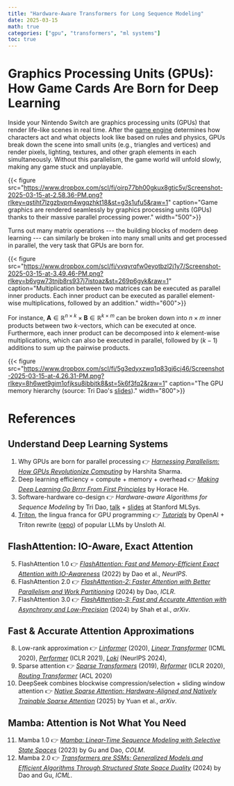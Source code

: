 ```yaml
---
title: "Hardware-Aware Transformers for Long Sequence Modeling"
date: 2025-03-15
math: true
categories: ["gpu", "transformers", "ml systems"]
toc: true
---
```


# Graphics Processing Units (GPUs): How Game Cards Are Born for Deep Learning

Inside your Nintendo Switch are graphics processing units (GPUs) that render life-like scenes in real time. After the [game engine](https://en.wikipedia.org/wiki/Game_engine) determines how characters act and what objects look like based on rules and physics, GPUs break down the scene into small units (e.g., triangles and vertices) and render pixels, lighting, textures, and other graph elements in each simultaneously. Without this parallelism, the game world will unfold slowly, making any game stuck and unplayable.

{{< figure src="https://www.dropbox.com/scl/fi/oirp77bh00gkux8gtic5v/Screenshot-2025-03-15-at-2.58.36-PM.png?rlkey=qstiht7lzgzbvpm4wgqzhkt18&st=g3s1ufu5&raw=1" caption="Game graphics are rendered seamlessly by graphics processing units (GPUs) thanks to their massive parallel processing power." width="500">}}

Turns out many matrix operations --- the building blocks of modern deep learning --- can similarly be broken into many small units and get processed in parallel, the very task that GPUs are born for.
<!--more-->

{{< figure src="https://www.dropbox.com/scl/fi/vvqvrqfw0eyotbzl2j1y7/Screenshot-2025-03-15-at-3.49.46-PM.png?rlkey=b6vgw73tnjb8rs937j7istoaz&st=269p6gyk&raw=1" caption="Multiplication between two matrices can be executed as parallel inner products. Each inner product can be executed as parallel element-wise multiplications, followed by an addition." width="600">}}

For instance, $\mathbf{A} \in \mathbb{R}^{n \times k} \times \mathbf{B} \in \mathbb{R}^{k \times m}$ can be broken down into $n \times m$ inner products between two $k$-vectors, which can be executed at once. Furthermore, each inner product can be decomposed into $k$ element-wise multiplications, which can also be executed in parallel, followed by $(k-1)$ additions to sum up the pairwise products.

{{< figure src="https://www.dropbox.com/scl/fi/5g3edyxzwq1q83gj6cj46/Screenshot-2025-03-15-at-4.26.31-PM.png?rlkey=8h6wet9gim1ofjksu8ibbitk8&st=5k6f3fq2&raw=1" caption="The GPU memory hierarchy (source: Tri Dao's [slides](https://web.stanford.edu/class/archive/cs/cs224n/cs224n.1244/slides/cs224n-2024-lecture18-deployment-and-efficiency.pdf))." width="800">}}

<!-- SRAM: cache, physically close to compute
HBM: far from compute, more space -->


<!-- # Attention is IO-Bound
FlashAttention 1, 2, 3 -->


<!-- how GPU works => why a game card is born for transformers and what kind(s) of computations it's optimized for or not

the Triton language


Mamba
sparse transformers

how it informs sequence modeling for recommender systems --> 

# References

## Understand Deep Learning Systems
1. Why GPUs are born for parallel processing 👉 [*Harnessing Parallelism: How GPUs Revolutionize Computing*](https://medium.com/accredian/harnessing-parallelism-how-gpus-revolutionize-computing-597f3479d955#:~:text=A%20GPU%20consists%20of%20a,which%20allows%20for%20parallel%20processing.) by Harshita Sharma.
2. Deep learning efficiency = compute + memory + overhead 👉 [*Making Deep Learning Go Brrrr From First Principles*](https://horace.io/brrr_intro.html) by Horace He.
3. Software-hardware co-design 👉 *Hardware-aware Algorithms for Sequence Modeling* by Tri Dao, [talk](https://www.youtube.com/live/foG0ebzuw34?si=6FSChDzXjBUqAQX8&t=242) + [slides](https://web.stanford.edu/class/archive/cs/cs224n/cs224n.1244/slides/cs224n-2024-lecture18-deployment-and-efficiency.pdf) at Stanford MLSys.
4. [Triton](https://openai.com/index/triton/), the lingua franca for GPU programming 👉 [*Tutorials*](https://triton-lang.org/main/getting-started/tutorials/index.html) by OpenAI + Triton rewrite ([repo](https://github.com/unslothai/unsloth)) of popular LLMs by Unsloth AI.

## FlashAttention: IO-Aware, Exact Attention
5. FlashAttention 1.0 👉 [*FlashAttention: Fast and Memory-Efficient Exact Attention with IO-Awareness*](https://arxiv.org/abs/2205.14135) (2022) by Dao et al., *NeurIPS*.
6. FlashAttention 2.0 👉 [*FlashAttention-2: Faster Attention with Better Parallelism and Work Partitioning*](https://arxiv.org/abs/2307.08691) (2024) by Dao, *ICLR*.
7. FlashAttention 3.0 👉 [*FlashAttention-3: Fast and Accurate Attention with Asynchrony and Low-Precision*](https://arxiv.org/abs/2407.08608) (2024) by Shah et al., *arXiv*.

## Fast & Accurate Attention Approximations
8. Low-rank approximation 👉 [*Linformer*](https://arxiv.org/abs/2006.04768) (2020), [*Linear Transformer*](https://arxiv.org/abs/2006.16236) (ICML 2020), [*Performer*](https://openreview.net/forum?id=Ua6zuk0WRH) (ICLR 2021), [*Loki*](https://arxiv.org/abs/2406.02542) (NeurIPS 2024), 
9. Sparse attention 👉 [*Sparse Transformers*](https://arxiv.org/abs/1904.10509) (2019), [*Reformer*](https://arxiv.org/abs/2001.04451) (ICLR 2020), [*Routing Transformer*](https://arxiv.org/abs/2003.05997) (ACL 2020)
10. DeepSeek combines blockwise compression/selection + sliding window attention 👉 [*Native Sparse Attention: Hardware-Aligned and Natively Trainable Sparse Attention*](https://arxiv.org/abs/2502.11089) (2025) by Yuan et al., *arXiv*.

## Mamba: Attention is Not What You Need
11. Mamba 1.0 👉 [*Mamba: Linear-Time Sequence Modeling with Selective State Spaces*](https://arxiv.org/abs/2312.00752) (2023) by Gu and Dao, *COLM*.
12. Mamba 2.0 👉 [*Transformers are SSMs: Generalized Models and Efficient Algorithms Through Structured State Space Duality*](https://arxiv.org/abs/2405.21060) (2024) by Dao and Gu, *ICML*.